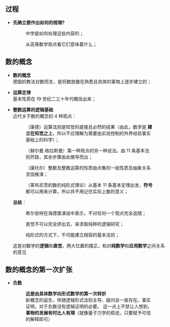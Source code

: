 ## **过程**

- **先确立要作出如何的梳理?**  

  <figure>中学是如何处理这些内容的；</figure>
  <figure>从高等数学观点看它们意味着什么；</figure>

## **数的概念**

- **数的概念**  
德国的教法对数而言，是将数放置在熟悉且具体的事物上逐步建立的；  
- **运算定律**  
基本性质在 19 世纪二三十年代概括出来；  
- **整数运算的逻辑基础**  
近代关于数的概念的 4 种观点：  

  <figure>（康德）运算法则是知觉的直接且必然的结果（由此，数学是 <b>建立在知觉之上</b>，所以不应理解为需要由实验控制的外界经验事实基础上的科学）；
  </figure>

  <figure>（赫尔曼.格拉斯曼）第一种观点的另一种说法。由 11 条基本法则开路，其余步骤由此推导而出；
  </figure>

  <figure>（康托尔）整数及整数运算的性质由点集的一般性质及抽象关系含括推演；
  </figure>

  <figure>（莱布尼茨的数的纯形式理论）从基本 11 条基本定理出发，<b>符号</b> 都可以用来计算，所以并不用记住实际上数的意义；
  </figure>
  
  **总结**：

  <figure>希尔伯特在海德堡演说中表示，不对任何一个观点完全追随；</figure>
  <figure>直觉不可以完全挤出去，来求取纯粹的逻辑研究；
  </figure>
  <figure>纯形式的方式下，不可能建立相容的基本法则；
  </figure>

  这是对数学的**逻辑**和**直觉**，两大位置的摆正，和对**纯数学**和**应用数学**之间关系的意见

## **数的概念的第一次扩张**
- **负数**
  <figure><b>这是由具体数学向形式数学的第一次转折</b><br>
  新概念的诞生，伴随逻辑形式法则主导，疑问会一直存在。事实证明，对于负数没有逻辑证明的必要。
  这一点上不禁让人想到，<b>事物的发展有时比人有理</b>（就像量子力学的假说，只要赋予可信的解释即可）
  </figure>